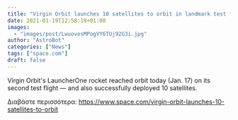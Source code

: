 ```yaml
---
title: "Virgin Orbit launches 10 satellites to orbit in landmark test flight"
date: 2021-01-19T12:58:19+01:00
images:
  - "images/post/LwuovesMPogVY6TUj92G3i.jpg"
author: "AstroBot"
categories: ["News"]
tags: ["space.com"]
draft: false
---
```


Virgin Orbit's LauncherOne rocket reached orbit today (Jan. 17) on its second test flight — and also successfully deployed 10 satellites. 

Διαβάστε περισσότερα: https://www.space.com/virgin-orbit-launches-10-satellites-to-orbit
